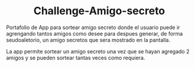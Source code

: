 <h1 align="center"> Challenge-Amigo-secreto  </h1>
Portafolio de App para sortear amigo secreto donde el usuario puede ir agrengando tantos amigos como desee para despues generar, de forma seudoaletorio, un amigo secretos que sera mostrado en la pantalla.

La app permite sortear un amigo secreto una vez que se hayan agregado 2 amigos y se pueden sortear tantas veces como requiera. 

